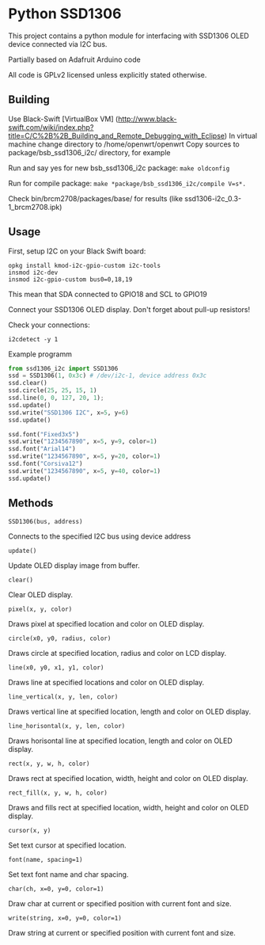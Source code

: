 Python SSD1306
==============

This project contains a python module for interfacing with SSD1306 OLED device connected via I2C bus.

Partially based on Adafruit Arduino code

All code is GPLv2 licensed unless explicitly stated otherwise.

Building
--------

Use Black-Swift [VirtualBox VM] (http://www.black-swift.com/wiki/index.php?title=C/C%2B%2B_Building_and_Remote_Debugging_with_Eclipse)
In virtual machine change directory to /home/openwrt/openwrt
Copy sources to package/bsb_ssd1306_i2c/ directory, for example

Run and say yes for new bsb_ssd1306_i2c package:
```make oldconfig```

Run for compile package:
```make *package/bsb_ssd1306_i2c/compile V=s*.```

Check bin/brcm2708/packages/base/ for results (like ssd1306-i2c_0.3-1_brcm2708.ipk)

Usage
-----

First, setup I2C on your Black Swift board:

```
opkg install kmod-i2c-gpio-custom i2c-tools
insmod i2c-dev
insmod i2c-gpio-custom bus0=0,18,19
```

This mean that SDA connected to GPIO18 and SCL to GPIO19

Connect your SSD1306 OLED display. Don't forget about pull-up resistors!

Check your connections:
```
i2cdetect -y 1
```

Example programm

```python
from ssd1306_i2c import SSD1306
ssd = SSD1306(1, 0x3c) # /dev/i2c-1, device address 0x3c
ssd.clear()
ssd.circle(25, 25, 15, 1)
ssd.line(0, 0, 127, 20, 1);
ssd.update()
ssd.write("SSD1306 I2C", x=5, y=6)
ssd.update()

ssd.font("Fixed3x5")
ssd.write("1234567890", x=5, y=9, color=1)
ssd.font("Arial14")
ssd.write("1234567890", x=5, y=20, color=1)
ssd.font("Corsiva12")
ssd.write("1234567890", x=5, y=40, color=1)
ssd.update()
```

Methods
-------

    SSD1306(bus, address)

Connects to the specified I2C bus using device address

    update()

Update OLED display image from buffer.

    clear()

Clear OLED display.

    pixel(x, y, color)

Draws pixel at specified location and color on OLED display.

    circle(x0, y0, radius, color)

Draws circle at specified location, radius and color on LCD display.

    line(x0, y0, x1, y1, color)

Draws line at specified locations and color on OLED display.

    line_vertical(x, y, len, color)

Draws vertical line at specified location, length and color on OLED display.

    line_horisontal(x, y, len, color)

Draws horisontal line at specified location, length and color on OLED display.

    rect(x, y, w, h, color)

Draws rect at specified location, width, height and color on OLED display.

    rect_fill(x, y, w, h, color)

Draws and fills rect at specified location, width, height and color on OLED display.

    cursor(x, y)

Set text cursor at specified location.

    font(name, spacing=1)

Set text font name and char spacing.

    char(ch, x=0, y=0, color=1)

Draw char at current or specified position with current font and size.

    write(string, x=0, y=0, color=1)

Draw string at current or specified position with current font and size.
